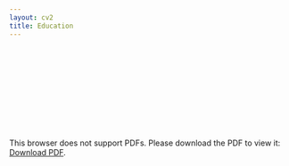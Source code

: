 ```yaml
---
layout: cv2
title: Education
---
```


<object data="https://jesusthebotanist.github.io/assets/pdfs/CV_Jan2018.pdf" type="application/pdf" width="700px" height="700px">
    <embed src="https://jesusthebotanist.github.io/assets/pdfs/CV_Jan2018.pdf">
        <p>This browser does not support PDFs. Please download the PDF to view it: <a href="https://jesusthebotanist.github.io/assets/pdfs/CV_Jan2018.pdff">Download PDF</a>.</p>
    </embed>
</object>
